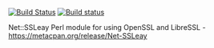[![Build Status](https://travis-ci.org/radiator-software/p5-net-ssleay.svg?branch=master)](https://travis-ci.org/radiator-software/p5-net-ssleay)
[![Build status](https://ci.appveyor.com/api/projects/status/ss6vl40o4otdq8ii?svg=true)](https://ci.appveyor.com/project/h-vn/p5-net-ssleay)

Net::SSLeay Perl module for using OpenSSL and LibreSSL -
https://metacpan.org/release/Net-SSLeay

